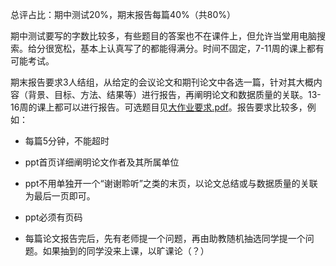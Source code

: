 总评占比：期中测试20%，期末报告每篇40%（共80%）

期中测试要写的字数比较多，有些题目的答案也不在课件上，但允许当堂用电脑搜索。给分很宽松，基本上认真写了的都能得满分。时间不固定，7-11周的课上都有可能考试。

期末报告要求3人结组，从给定的会议论文和期刊论文中各选一篇，针对其大概内容（背景、目标、方法、结果等）进行报告，再阐明论文和数据质量的关联。13-16周的课上都可以进行报告。可选题目见[大作业要求.pdf](https://github.com/David-DHC/MSE-Courses/blob/main/%E6%95%B0%E6%8D%AE%E8%B4%A8%E9%87%8F/%E5%A4%A7%E4%BD%9C%E4%B8%9A%E8%A6%81%E6%B1%82.pdf)。报告要求比较多，例如：

- 每篇5分钟，不能超时

- ppt首页详细阐明论文作者及其所属单位

- ppt不用单独开一个“谢谢聆听”之类的末页，以论文总结或与数据质量的关联为最后一页即可。

- ppt必须有页码

- 每篇论文报告完后，先有老师提一个问题，再由助教随机抽选同学提一个问题。如果抽到的同学没来上课，以旷课论（？）
